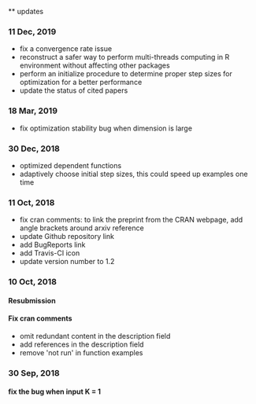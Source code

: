 
** updates
### 11 Dec, 2019
- fix a convergence rate issue
- reconstruct a safer way to perform multi-threads computing in R environment without affecting other packages
- perform an initialize procedure to determine proper step sizes for optimization for a better performance
- update the status of cited papers

### 18 Mar, 2019
- fix optimization stability bug when dimension is large


### 30 Dec, 2018
- optimized dependent functions
- adaptively choose initial step sizes, this could speed up examples one time


### 11 Oct, 2018
- fix cran comments: to link the preprint from the CRAN webpage, add angle brackets around arxiv reference
- update Github repository link
- add BugReports link
- add Travis-CI icon
- update version number to 1.2


### 10 Oct, 2018
#### Resubmission
#### Fix cran comments
- omit redundant content in the description field
- add references in the description field
- remove 'not run' in function examples

### 30 Sep, 2018
#### fix the bug when input K = 1 